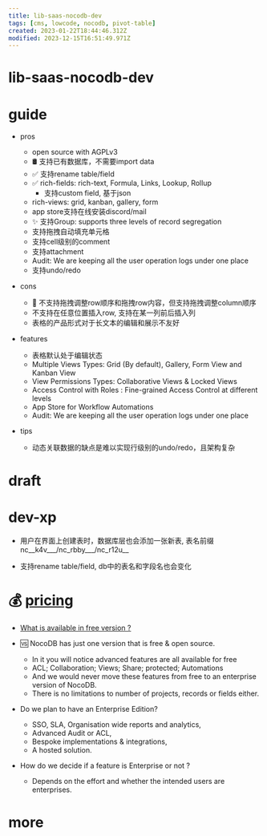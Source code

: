```yaml
---
title: lib-saas-nocodb-dev
tags: [cms, lowcode, nocodb, pivot-table]
created: 2023-01-22T18:44:46.312Z
modified: 2023-12-15T16:51:49.971Z
---
```


# lib-saas-nocodb-dev

# guide

- pros
  - open source with AGPLv3
  - 🛢️ 支持已有数据库，不需要import data
  - ✅ 支持rename table/field
  - ✅ rich-fields: rich-text, Formula, Links, Lookup, Rollup
    - 支持custom field, 基于json
  - rich-views: grid, kanban, gallery, form
  - app store支持在线安装discord/mail
  - ✨ 支持Group: supports three levels of record segregation
  - 支持拖拽自动填充单元格
  - 支持cell级别的comment
  - 支持attachment
  - Audit: We are keeping all the user operation logs under one place
  - 支持undo/redo

- cons
  - 👀 不支持拖拽调整row顺序和拖拽row内容，但支持拖拽调整column顺序
  - 不支持在任意位置插入row, 支持在某一列前后插入列
  - 表格的产品形式对于长文本的编辑和展示不友好

- features
  - 表格默认处于编辑状态
  - Multiple Views Types: Grid (By default), Gallery, Form View and Kanban View
  - View Permissions Types: Collaborative Views & Locked Views
  - Access Control with Roles : Fine-grained Access Control at different levels
  - App Store for Workflow Automations
  - Audit: We are keeping all the user operation logs under one place

- tips
  - 动态关联数据的缺点是难以实现行级别的undo/redo，且架构复杂
# draft

# dev-xp
- 用户在界面上创建表时，数据库层也会添加一张新表, 表名前缀 nc__k4v___/nc_rbby___/nc_r12u__

- 支持rename table/field, db中的表名和字段名也会变化
# 💰 [pricing](https://github.com/orgs/nocodb/projects/13/views/2)
- [What is available in free version ?](https://docs.nocodb.com/faqs/#what-is-available-in-free-version-)

- 🆚️ NocoDB has just one version that is free & open source.
  - In it you will notice advanced features are all available for free
  - ACL; Collaboration; Views; Share; protected; Automations
  - And we would never move these features from free to an enterprise version of NocoDB.
  - There is no limitations to number of projects, records or fields either.

- Do we plan to have an Enterprise Edition?
  - SSO, SLA, Organisation wide reports and analytics, 
  - Advanced Audit or ACL, 
  - Bespoke implementations & integrations, 
  - A hosted solution.

- How do we decide if a feature is Enterprise or not ?
  - Depends on the effort and whether the intended users are enterprises.
# more
